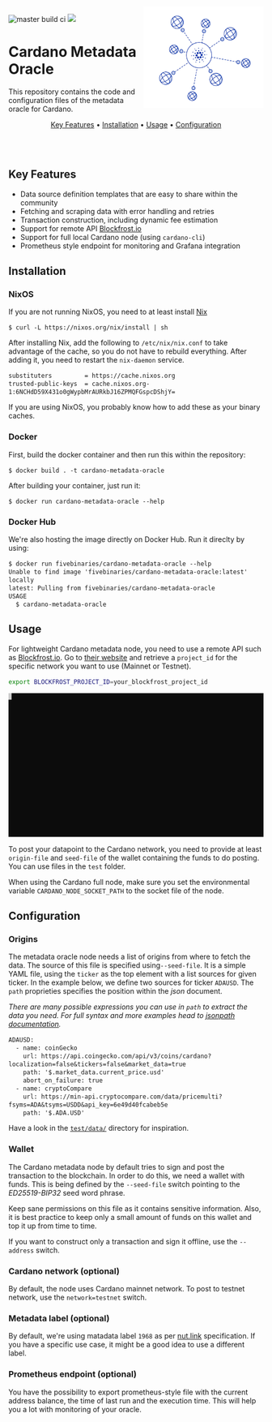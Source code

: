 <img src=".github/cardano_metadata_oracle_logo.png" align="right" height="200" />

![master build ci](https://github.com/fivebinaries/cardano-metadata-oracle/actions/workflows/build.yml/badge.svg?branch=master) <a href="https://fivebinaries.com/"><img src="https://img.shields.io/badge/made%20by-Five%20Binaries-darkviolet.svg?style=flat-square" /></a>

# Cardano Metadata Oracle

This repository contains the code and configuration files of the metadata oracle for Cardano.

<p align="center">
  <a href="#key-features">Key Features</a> •
  <a href="#installation">Installation</a> •
  <a href="#usage">Usage</a> •
  <a href="#configuration">Configuration</a> 
</p>
<br><br>

## Key Features

-   Data source definition templates that are easy to share within the community
-   Fetching and scraping data with error handling and retries
-   Transaction construction, including dynamic fee estimation
-   Support for remote API [Blockfrost.io](https://blockfrost.io)
-   Support for full local Cardano node (using `cardano-cli`)
-   Prometheus style endpoint for monitoring and Grafana integration

## Installation

### NixOS

If you are not running NixOS, you need to at least install [Nix](https://nixos.org/download.html)

```console
$ curl -L https://nixos.org/nix/install | sh
```

After installing Nix, add the following to `/etc/nix/nix.conf` to take advantage of the cache, so you do not have to rebuild everything. After adding it, you need to restart the `nix-daemon` service.

```console
substituters         = https://cache.nixos.org
trusted-public-keys  = cache.nixos.org-1:6NCHdD59X431o0gWypbMrAURkbJ16ZPMQFGspcDShjY=
```

If you are using NixOS, you probably know how to add these as your binary caches.

### Docker

First, build the docker container and then run this within the repository:

```console
$ docker build . -t cardano-metadata-oracle
```

After building your container, just run it:

```console
$ docker run cardano-metadata-oracle --help
```

### Docker Hub

We're also hosting the image directly on Docker Hub. Run it direclty by using:

```console
$ docker run fivebinaries/cardano-metadata-oracle --help
Unable to find image 'fivebinaries/cardano-metadata-oracle:latest' locally
latest: Pulling from fivebinaries/cardano-metadata-oracle
USAGE
  $ cardano-metadata-oracle
```

## Usage

For lightweight Cardano metadata node, you need to use a remote API such as [Blockfrost.io](https://blockfrost.io). Go to [their website](https://blockfrost.io/dashboard) and retrieve a `project_id` for the specific network you want to use (Mainnet or Testnet).

```bash
export BLOCKFROST_PROJECT_ID=your_blockfrost_project_id
```

<img src=".github/cardano_metadata_oracle.svg" align="center" />

To post your datapoint to the Cardano network, you need to provide at least `origin-file` and `seed-file` of the wallet containing the funds to do posting. You can use files in the `test` folder.

When using the Cardano full node, make sure you set the environmental variable `CARDANO_NODE_SOCKET_PATH` to the socket file of the node.

## Configuration

### Origins

The metadata oracle node needs a list of origins from where to fetch the data. The source of this file is specified using`--seed-file`. It is a simple YAML file, using the `ticker` as the top element with a list sources for given ticker. In the example below, we define two sources for ticker `ADAUSD`. The `path` proprieties specifies the position within the _json_ document.

_There are many possible expressions you can use in `path` to extract the data you need. For full syntax and more examples head to [jsonpath documentation](https://github.com/dchester/jsonpath#readme)._

```yarm
ADAUSD:
  - name: coinGecko
    url: https://api.coingecko.com/api/v3/coins/cardano?localization=false&tickers=false&market_data=true
    path: '$.market_data.current_price.usd'
    abort_on_failure: true
  - name: cryptoCompare
    url: https://min-api.cryptocompare.com/data/pricemulti?fsyms=ADA&tsyms=USDD&api_key=6e49d40fcabeb5e
    path: '$.ADA.USD'
```

Have a look in the [`test/data/`](test/data/) directory for inspiration.

### Wallet

The Cardano metadata node by default tries to sign and post the transaction to the blockchain. In order to do this, we need a wallet with funds. This is being defined by the `--seed-file` switch pointing to the _ED25519-BIP32_ seed word phrase.

Keep sane permissions on this file as it contains sensitive information. Also, it is best practice to keep only a small amount of funds on this wallet and top it up from time to time.

If you want to construct only a transaction and sign it offline, use the `--address` switch.

### Cardano network (optional)

By default, the node uses Cardano mainnet network. To post to testnet network, use the `network=testnet` switch.

### Metadata label (optional)

By default, we're using matadata label `1968` as per [nut.link](https://nut.link) specification. If you have a specific use case, it might be a good idea to use a different label.

### Prometheus endpoint (optional)

You have the possibility to export prometheus-style file with the current address balance, the time of last run and the execution time. This will help you a lot with monitoring of your oracle.

